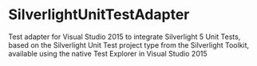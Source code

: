 # SilverlightUnitTestAdapter
Test adapter for Visual Studio 2015 to integrate Silverlight 5 Unit Tests, based on the Silverlight Unit Test project type from the Silverlight Toolkit, available using the native Test Explorer in Visual Studio 2015

